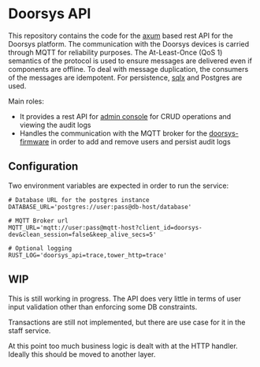 <!-- vim: set tw=80: -->

# Doorsys API

This repository contains the code for the
[axum](https://github.com/tokio-rs/axum) based rest API for the Doorsys
platform. The communication with the Doorsys devices is carried through MQTT for
reliability purposes. The At-Least-Once (QoS 1) semantics of the protocol is
used to ensure messages are delivered even if components are offline. To deal
with message duplication, the consumers of the messages are idempotent. For
persistence, [sqlx](https://github.com/launchbadge/sqlx) and Postgres are used.

Main roles:

- It provides a rest API for
  [admin console](https://github.com/fabiojmendes/doorsys-web) for CRUD
  operations and viewing the audit logs
- Handles the communication with the MQTT broker for the
  [doorsys-firmware](https://github.com/fabiojmendes/doorsys-firmware) in order
  to add and remove users and persist audit logs

## Configuration

Two environment variables are expected in order to run the service:

```shell
# Database URL for the postgres instance
DATABASE_URL='postgres://user:pass@db-host/database'

# MQTT Broker url
MQTT_URL='mqtt://user:pass@mqtt-host?client_id=doorsys-dev&clean_session=false&keep_alive_secs=5'

# Optional logging
RUST_LOG='doorsys_api=trace,tower_http=trace'
```

## WIP

This is still working in progress. The API does very little in terms of user
input validation other than enforcing some DB constraints.

Transactions are still not implemented, but there are use case for it in the
staff service.

At this point too much business logic is dealt with at the HTTP handler. Ideally
this should be moved to another layer.
